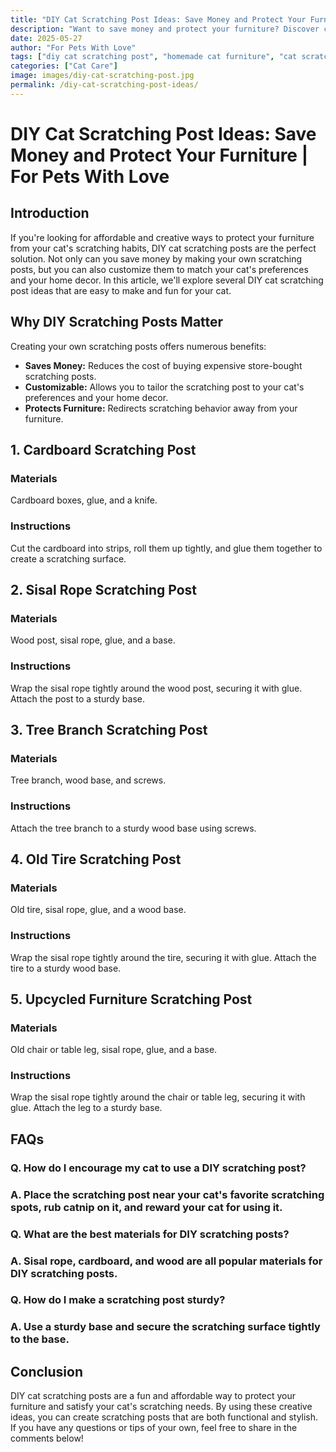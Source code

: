 ```yaml
---
title: "DIY Cat Scratching Post Ideas: Save Money and Protect Your Furniture | For Pets With Love"
description: "Want to save money and protect your furniture? Discover creative DIY cat scratching post ideas that are easy to make and fun for your cat."
date: 2025-05-27
author: "For Pets With Love"
tags: ["diy cat scratching post", "homemade cat furniture", "cat scratching solutions"]
categories: ["Cat Care"]
image: images/diy-cat-scratching-post.jpg
permalink: /diy-cat-scratching-post-ideas/
---
```


# DIY Cat Scratching Post Ideas: Save Money and Protect Your Furniture | For Pets With Love

## Introduction

If you're looking for affordable and creative ways to protect your furniture from your cat's scratching habits, DIY cat scratching posts are the perfect solution. Not only can you save money by making your own scratching posts, but you can also customize them to match your cat's preferences and your home decor. In this article, we'll explore several DIY cat scratching post ideas that are easy to make and fun for your cat.

## Why DIY Scratching Posts Matter

Creating your own scratching posts offers numerous benefits:

*   **Saves Money:** Reduces the cost of buying expensive store-bought scratching posts.
*   **Customizable:** Allows you to tailor the scratching post to your cat's preferences and your home decor.
*   **Protects Furniture:** Redirects scratching behavior away from your furniture.

## 1. Cardboard Scratching Post

### Materials

Cardboard boxes, glue, and a knife.

### Instructions

Cut the cardboard into strips, roll them up tightly, and glue them together to create a scratching surface.

## 2. Sisal Rope Scratching Post

### Materials

Wood post, sisal rope, glue, and a base.

### Instructions

Wrap the sisal rope tightly around the wood post, securing it with glue. Attach the post to a sturdy base.

## 3. Tree Branch Scratching Post

### Materials

Tree branch, wood base, and screws.

### Instructions

Attach the tree branch to a sturdy wood base using screws.

## 4. Old Tire Scratching Post

### Materials

Old tire, sisal rope, glue, and a wood base.

### Instructions

Wrap the sisal rope tightly around the tire, securing it with glue. Attach the tire to a sturdy wood base.

## 5. Upcycled Furniture Scratching Post

### Materials

Old chair or table leg, sisal rope, glue, and a base.

### Instructions

Wrap the sisal rope tightly around the chair or table leg, securing it with glue. Attach the leg to a sturdy base.

## FAQs

### Q. How do I encourage my cat to use a DIY scratching post?

### A. Place the scratching post near your cat's favorite scratching spots, rub catnip on it, and reward your cat for using it.

### Q. What are the best materials for DIY scratching posts?

### A. Sisal rope, cardboard, and wood are all popular materials for DIY scratching posts.

### Q. How do I make a scratching post sturdy?

### A. Use a sturdy base and secure the scratching surface tightly to the base.

## Conclusion

DIY cat scratching posts are a fun and affordable way to protect your furniture and satisfy your cat's scratching needs. By using these creative ideas, you can create scratching posts that are both functional and stylish. If you have any questions or tips of your own, feel free to share in the comments below!